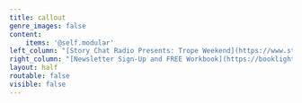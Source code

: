 ```yaml
---
title: callout
genre_images: false
content:
    items: '@self.modular'
left_column: "[Story Chat Radio Presents: Trope Weekend](https://www.storychatradio.com/trope-weekend){.button .secondary-btn}\n\n[Story Chat Radio (A Writing Podcast)](https://www.storychatradio.com/){.button .secondary-btn}\n\n[Learn More About our Editing Services](/services){.button .secondary-btn}\n\n[Reach out to us directly!](/contact){.button .secondary-btn}\n\n\n<iframe style=\"border-radius:12px\" src=\"https://open.spotify.com/embed/show/3o7zYGOeJMHfKFdCrhlILb?utm_source=generator\" width=\"100%\" height=\"152\" frameBorder=\"0\" allowfullscreen=\"\" allow=\"autoplay; clipboard-write; encrypted-media; fullscreen; picture-in-picture\" loading=\"lazy\"></iframe>\n\n"
right_column: "[Newsletter Sign-Up and FREE Workbook](https://booklighteditorial.us15.list-manage.com/subscribe?u=41cbd1b3120b5a7852e2b113c&id=2186454ed1){.button .secondary-btn}\n\n[Monthly Writing Tips Round-Up](https://booklighteditorial.com/blog){.button .secondary-btn}\n\n[Light Up Voices: Giveaway for Marginalized Authors](https://booklighteditorial.com/blog/light-up-voices){.button .secondary-btn}\n\n[RevPit Annual Contest](https://reviseresub.com/){.button .secondary-btn}\n\n\n\n\n"
layout: half
routable: false
visible: false
---
```


